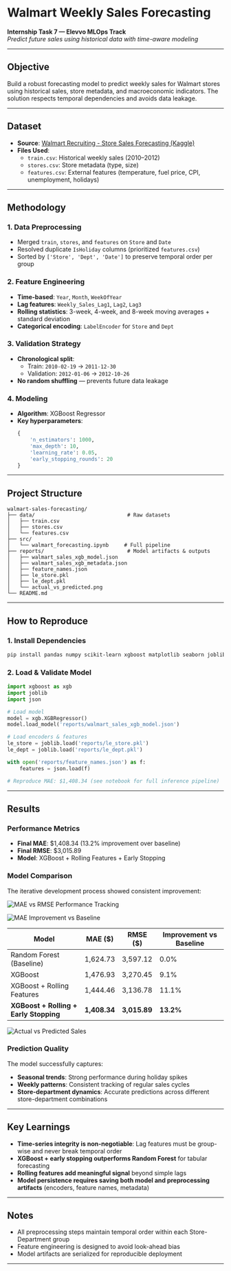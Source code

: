 # Walmart Weekly Sales Forecasting  
**Internship Task 7 — Elevvo MLOps Track**  
*Predict future sales using historical data with time-aware modeling*

---

##  Objective
Build a robust forecasting model to predict weekly sales for Walmart stores using historical sales, store metadata, and macroeconomic indicators. The solution respects temporal dependencies and avoids data leakage.

---

##  Dataset
- **Source**: [Walmart Recruiting - Store Sales Forecasting (Kaggle)](https://www.kaggle.com/c/walmart-recruiting-store-sales-forecasting)
- **Files Used**:
  - `train.csv`: Historical weekly sales (2010–2012)
  - `stores.csv`: Store metadata (type, size)
  - `features.csv`: External features (temperature, fuel price, CPI, unemployment, holidays)

---

##  Methodology

### 1. **Data Preprocessing**
- Merged `train`, `stores`, and `features` on `Store` and `Date`
- Resolved duplicate `IsHoliday` columns (prioritized `features.csv`)
- Sorted by `['Store', 'Dept', 'Date']` to preserve temporal order per group

### 2. **Feature Engineering**
- **Time-based**: `Year`, `Month`, `WeekOfYear`
- **Lag features**: `Weekly_Sales_Lag1`, `Lag2`, `Lag3`
- **Rolling statistics**: 3-week, 4-week, and 8-week moving averages + standard deviation
- **Categorical encoding**: `LabelEncoder` for `Store` and `Dept`

### 3. **Validation Strategy**
- **Chronological split**:
  - Train: `2010-02-19` → `2011-12-30`
  - Validation: `2012-01-06` → `2012-10-26`
- **No random shuffling** — prevents future data leakage

### 4. **Modeling**
- **Algorithm**: XGBoost Regressor
- **Key hyperparameters**:
  ```python
  {
      'n_estimators': 1000,
      'max_depth': 10,
      'learning_rate': 0.05,
      'early_stopping_rounds': 20
  }
  ```

---

##  Project Structure

```
walmart-sales-forecasting/
├── data/                              # Raw datasets
│   ├── train.csv
│   ├── stores.csv
│   └── features.csv
├── src/
│   └── walmart_forecasting.ipynb     # Full pipeline
├── reports/                           # Model artifacts & outputs
│   ├── walmart_sales_xgb_model.json
│   ├── walmart_sales_xgb_metadata.json
│   ├── feature_names.json
│   ├── le_store.pkl
│   ├── le_dept.pkl
│   └── actual_vs_predicted.png
└── README.md
```

---

##  How to Reproduce

### 1. Install Dependencies
```bash
pip install pandas numpy scikit-learn xgboost matplotlib seaborn joblib
```

### 2. Load & Validate Model
```python
import xgboost as xgb
import joblib
import json

# Load model
model = xgb.XGBRegressor()
model.load_model('reports/walmart_sales_xgb_model.json')

# Load encoders & features
le_store = joblib.load('reports/le_store.pkl')
le_dept = joblib.load('reports/le_dept.pkl')

with open('reports/feature_names.json') as f:
    features = json.load(f)

# Reproduce MAE: $1,408.34 (see notebook for full inference pipeline)
```

---

##  Results

### Performance Metrics
- **Final MAE**: $1,408.34 (13.2% improvement over baseline)
- **Final RMSE**: $3,015.89
- **Model**: XGBoost + Rolling Features + Early Stopping

### Model Comparison
The iterative development process showed consistent improvement:

![MAE vs RMSE Performance Tracking](./reports/MAE_vs_RMSE_performance_tracking.png)

![MAE Improvement vs Baseline](./reports/MAE_Improvement_vs_Baseline.png)

| Model | MAE ($) | RMSE ($) | Improvement vs Baseline |
|-------|---------|----------|------------------------|
| Random Forest (Baseline) | 1,624.73 | 3,597.12 | 0.0% |
| XGBoost | 1,476.93 | 3,270.45 | 9.1% |
| XGBoost + Rolling Features | 1,444.46 | 3,136.78 | 11.1% |
| **XGBoost + Rolling + Early Stopping** | **1,408.34** | **3,015.89** | **13.2%** |

![Actual vs Predicted Sales](./reports/actual_vs_predicted.png)

### Prediction Quality
The model successfully captures:
- **Seasonal trends**: Strong performance during holiday spikes
- **Weekly patterns**: Consistent tracking of regular sales cycles
- **Store-department dynamics**: Accurate predictions across different store-department combinations

---

##  Key Learnings
- **Time-series integrity is non-negotiable**: Lag features must be group-wise and never break temporal order
- **XGBoost + early stopping outperforms Random Forest** for tabular forecasting
- **Rolling features add meaningful signal** beyond simple lags
- **Model persistence requires saving both model and preprocessing artifacts** (encoders, feature names, metadata)

---

##  Notes
- All preprocessing steps maintain temporal order within each Store-Department group
- Feature engineering is designed to avoid look-ahead bias
- Model artifacts are serialized for reproducible deployment

---

